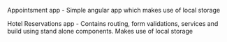 Appointsment app - Simple angular app which makes use of local storage

Hotel Reservations app - Contains routing, form validations, services and build using stand alone components. Makes use of local storage
